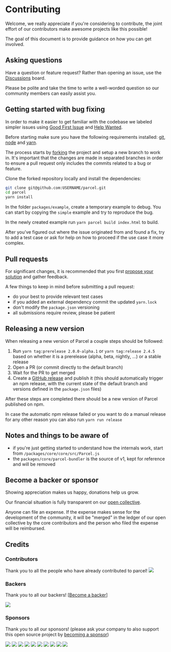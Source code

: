 # Contributing

Welcome, we really appreciate if you're considering to contribute, the joint effort of our contributors make awesome projects like this possible!

The goal of this document is to provide guidance on how you can get involved.

## Asking questions

Have a question or feature request? Rather than opening an issue, use the [Discussions](https://github.com/parcel-bundler/parcel/discussions) board.

Please be polite and take the time to write a well-worded question so our community members can easily assist you.

## Getting started with bug fixing

In order to make it easier to get familiar with the codebase we labeled simpler issues using [Good First Issue](https://github.com/parcel-bundler/parcel/issues?q=is%3Aopen+is%3Aissue+label%3A%22%E2%9C%A8+Parcel+2%22+label%3A%22%3Ababy%3A+Good+First+Issue%22) and [Help Wanted](https://github.com/parcel-bundler/parcel/issues?q=is%3Aopen+is%3Aissue+label%3A%22%E2%9C%A8+Parcel+2%22+label%3A%22%3Apray%3A+Help+Wanted%22).

Before starting make sure you have the following requirements installed: [git](https://git-scm.com), [node](https://nodejs.org) and [yarn](https://yarnpkg.com).

The process starts by [forking](https://help.github.com/articles/fork-a-repo) the project and setup a new branch to work in. It's important that the changes are made in separated branches in order to ensure a pull request only includes the commits related to a bug or feature.

Clone the forked repository locally and install the dependencies:

```sh
git clone git@github.com:USERNAME/parcel.git
cd parcel
yarn install
```

In the folder `packages/example`, create a temporary example to debug. You can start by copying the `simple` example and try to reproduce the bug.

In the newly created example run `yarn parcel build index.html` to build.

After you've figured out where the issue originated from and found a fix, try to add a test case or ask for help on how to proceed if the use case it more complex.

## Pull requests

For significant changes, it is recommended that you first [propose your solution](https://github.com/parcel-bundler/parcel/discussions) and gather feedback.

A few things to keep in mind before submitting a pull request:

- do your best to provide relevant test cases
- if you added an external dependency commit the updated `yarn.lock`
- don't modify the `package.json` versioning
- all submissions require review, please be patient

## Releasing a new version

When releasing a new version of Parcel a couple steps should be followed:

1. Run `yarn tag:prerelease 2.0.0-alpha.1` or `yarn tag:release 2.4.5` based on whether it is a prerelease (alpha, beta, nightly, ...) or a stable release
2. Open a PR (or commit directly to the default branch)
3. Wait for the PR to get merged
4. Create a [GitHub release](https://github.com/parcel-bundler/parcel/releases) and publish it (this should automatically trigger an npm release, with the current state of the default branch and versions defined in the `package.json` files)

After these steps are completed there should be a new version of Parcel published on npm.

In case the automatic npm release failed or you want to do a manual release for any other reason you can also run `yarn run release`

## Notes and things to be aware of

- if you're just getting started to understand how the internals work, start from `/packages/core/core/src/Parcel.js`
- the `packages/core/parcel-bundler` is the source of v1, kept for reference and will be removed

## Become a backer or sponsor

Showing appreciation makes us happy, donations help us grow.

Our financial situation is fully transparent on our [open collective](https://opencollective.com/parcel).

Anyone can file an expense. If the expense makes sense for the development of the community, it will be "merged" in the ledger of our open collective by the core contributors and the person who filed the expense will be reimbursed.

## Credits

### Contributors

Thank you to all the people who have already contributed to parcel!
<a href="https://github.com/parcel-bundler/parcel/graphs/contributors"><img src="https://opencollective.com/parcel/contributors.svg?width=890" /></a>

### Backers

Thank you to all our backers! [[Become a backer](https://opencollective.com/parcel#backer)]

<a href="https://opencollective.com/parcel#backers" target="_blank"><img src="https://opencollective.com/parcel/backers.svg?width=890"></a>

### Sponsors

Thank you to all our sponsors! (please ask your company to also support this open source project by [becoming a sponsor](https://opencollective.com/parcel#sponsor))

<a href="https://opencollective.com/parcel/sponsor/0/website" target="_blank"><img src="https://opencollective.com/parcel/sponsor/0/avatar.svg"></a>
<a href="https://opencollective.com/parcel/sponsor/1/website" target="_blank"><img src="https://opencollective.com/parcel/sponsor/1/avatar.svg"></a>
<a href="https://opencollective.com/parcel/sponsor/2/website" target="_blank"><img src="https://opencollective.com/parcel/sponsor/2/avatar.svg"></a>
<a href="https://opencollective.com/parcel/sponsor/3/website" target="_blank"><img src="https://opencollective.com/parcel/sponsor/3/avatar.svg"></a>
<a href="https://opencollective.com/parcel/sponsor/4/website" target="_blank"><img src="https://opencollective.com/parcel/sponsor/4/avatar.svg"></a>
<a href="https://opencollective.com/parcel/sponsor/5/website" target="_blank"><img src="https://opencollective.com/parcel/sponsor/5/avatar.svg"></a>
<a href="https://opencollective.com/parcel/sponsor/6/website" target="_blank"><img src="https://opencollective.com/parcel/sponsor/6/avatar.svg"></a>
<a href="https://opencollective.com/parcel/sponsor/7/website" target="_blank"><img src="https://opencollective.com/parcel/sponsor/7/avatar.svg"></a>
<a href="https://opencollective.com/parcel/sponsor/8/website" target="_blank"><img src="https://opencollective.com/parcel/sponsor/8/avatar.svg"></a>
<a href="https://opencollective.com/parcel/sponsor/9/website" target="_blank"><img src="https://opencollective.com/parcel/sponsor/9/avatar.svg"></a>
